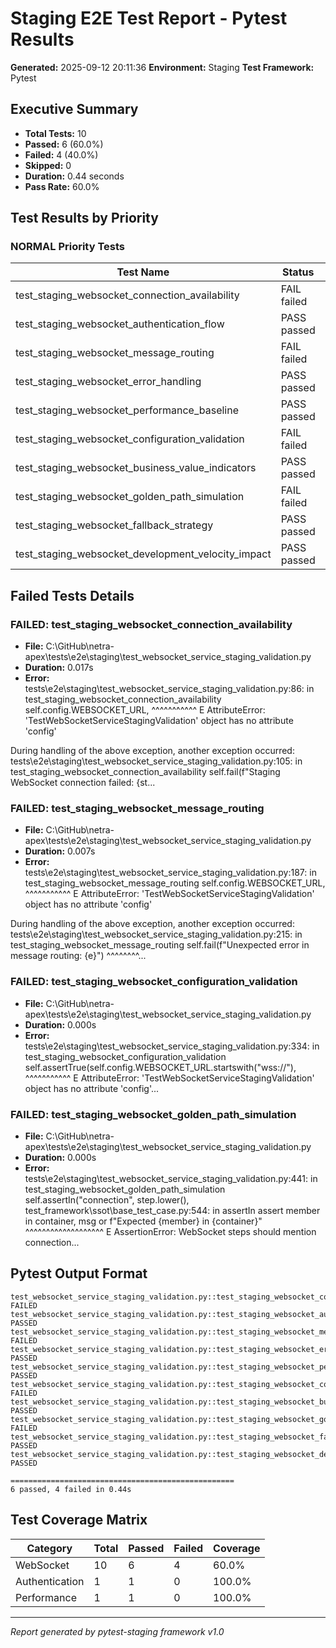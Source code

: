 # Staging E2E Test Report - Pytest Results

**Generated:** 2025-09-12 20:11:36
**Environment:** Staging
**Test Framework:** Pytest

## Executive Summary

- **Total Tests:** 10
- **Passed:** 6 (60.0%)
- **Failed:** 4 (40.0%)
- **Skipped:** 0
- **Duration:** 0.44 seconds
- **Pass Rate:** 60.0%

## Test Results by Priority

### NORMAL Priority Tests

| Test Name | Status | Duration | File |
|-----------|--------|----------|------|
| test_staging_websocket_connection_availability | FAIL failed | 0.017s | test_websocket_service_staging_validation.py |
| test_staging_websocket_authentication_flow | PASS passed | 0.008s | test_websocket_service_staging_validation.py |
| test_staging_websocket_message_routing | FAIL failed | 0.007s | test_websocket_service_staging_validation.py |
| test_staging_websocket_error_handling | PASS passed | 0.000s | test_websocket_service_staging_validation.py |
| test_staging_websocket_performance_baseline | PASS passed | 0.011s | test_websocket_service_staging_validation.py |
| test_staging_websocket_configuration_validation | FAIL failed | 0.000s | test_websocket_service_staging_validation.py |
| test_staging_websocket_business_value_indicators | PASS passed | 0.000s | test_websocket_service_staging_validation.py |
| test_staging_websocket_golden_path_simulation | FAIL failed | 0.000s | test_websocket_service_staging_validation.py |
| test_staging_websocket_fallback_strategy | PASS passed | 0.000s | test_websocket_service_staging_validation.py |
| test_staging_websocket_development_velocity_impact | PASS passed | 0.000s | test_websocket_service_staging_validation.py |

## Failed Tests Details

### FAILED: test_staging_websocket_connection_availability
- **File:** C:\GitHub\netra-apex\tests\e2e\staging\test_websocket_service_staging_validation.py
- **Duration:** 0.017s
- **Error:** tests\e2e\staging\test_websocket_service_staging_validation.py:86: in test_staging_websocket_connection_availability
    self.config.WEBSOCKET_URL,
    ^^^^^^^^^^^
E   AttributeError: 'TestWebSocketServiceStagingValidation' object has no attribute 'config'

During handling of the above exception, another exception occurred:
tests\e2e\staging\test_websocket_service_staging_validation.py:105: in test_staging_websocket_connection_availability
    self.fail(f"Staging WebSocket connection failed: {st...

### FAILED: test_staging_websocket_message_routing
- **File:** C:\GitHub\netra-apex\tests\e2e\staging\test_websocket_service_staging_validation.py
- **Duration:** 0.007s
- **Error:** tests\e2e\staging\test_websocket_service_staging_validation.py:187: in test_staging_websocket_message_routing
    self.config.WEBSOCKET_URL,
    ^^^^^^^^^^^
E   AttributeError: 'TestWebSocketServiceStagingValidation' object has no attribute 'config'

During handling of the above exception, another exception occurred:
tests\e2e\staging\test_websocket_service_staging_validation.py:215: in test_staging_websocket_message_routing
    self.fail(f"Unexpected error in message routing: {e}")
    ^^^^^^^^...

### FAILED: test_staging_websocket_configuration_validation
- **File:** C:\GitHub\netra-apex\tests\e2e\staging\test_websocket_service_staging_validation.py
- **Duration:** 0.000s
- **Error:** tests\e2e\staging\test_websocket_service_staging_validation.py:334: in test_staging_websocket_configuration_validation
    self.assertTrue(self.config.WEBSOCKET_URL.startswith("wss://"),
                    ^^^^^^^^^^^
E   AttributeError: 'TestWebSocketServiceStagingValidation' object has no attribute 'config'...

### FAILED: test_staging_websocket_golden_path_simulation
- **File:** C:\GitHub\netra-apex\tests\e2e\staging\test_websocket_service_staging_validation.py
- **Duration:** 0.000s
- **Error:** tests\e2e\staging\test_websocket_service_staging_validation.py:441: in test_staging_websocket_golden_path_simulation
    self.assertIn("connection", step.lower(),
test_framework\ssot\base_test_case.py:544: in assertIn
    assert member in container, msg or f"Expected {member} in {container}"
           ^^^^^^^^^^^^^^^^^^^
E   AssertionError: WebSocket steps should mention connection...

## Pytest Output Format

```
test_websocket_service_staging_validation.py::test_staging_websocket_connection_availability FAILED
test_websocket_service_staging_validation.py::test_staging_websocket_authentication_flow PASSED
test_websocket_service_staging_validation.py::test_staging_websocket_message_routing FAILED
test_websocket_service_staging_validation.py::test_staging_websocket_error_handling PASSED
test_websocket_service_staging_validation.py::test_staging_websocket_performance_baseline PASSED
test_websocket_service_staging_validation.py::test_staging_websocket_configuration_validation FAILED
test_websocket_service_staging_validation.py::test_staging_websocket_business_value_indicators PASSED
test_websocket_service_staging_validation.py::test_staging_websocket_golden_path_simulation FAILED
test_websocket_service_staging_validation.py::test_staging_websocket_fallback_strategy PASSED
test_websocket_service_staging_validation.py::test_staging_websocket_development_velocity_impact PASSED

==================================================
6 passed, 4 failed in 0.44s
```

## Test Coverage Matrix

| Category | Total | Passed | Failed | Coverage |
|----------|-------|--------|--------|----------|
| WebSocket | 10 | 6 | 4 | 60.0% |
| Authentication | 1 | 1 | 0 | 100.0% |
| Performance | 1 | 1 | 0 | 100.0% |

---
*Report generated by pytest-staging framework v1.0*
